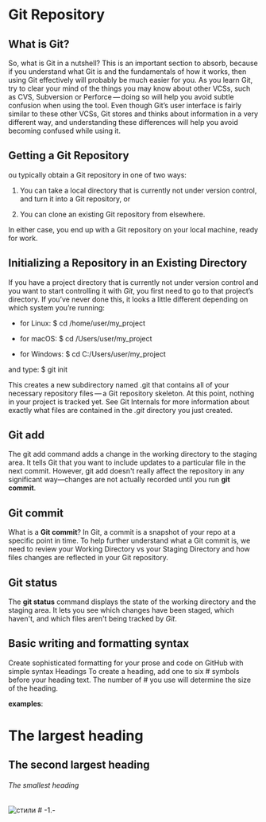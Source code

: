# Git Repository
## What is Git?
So, what is Git in a nutshell? This is an important section to absorb, because if you understand what Git is and the fundamentals of how it works, then using Git effectively will probably be much easier for you. As you learn Git, try to clear your mind of the things you may know about other VCSs, such as CVS, Subversion or Perforce — doing so will help you avoid subtle confusion when using the tool. Even though Git’s user interface is fairly similar to these other VCSs, Git stores and thinks about information in a very different way, and understanding these differences will help you avoid becoming confused while using it.

## Getting a Git Repository
ou typically obtain a Git repository in one of two ways:

1. You can take a local directory that is currently not under version control, and turn it into a Git repository, or

2. You can clone an existing Git repository from elsewhere.

In either case, you end up with a Git repository on your local machine, ready for work.

## Initializing a Repository in an Existing Directory
If you have a project directory that is currently not under version control and you want to start controlling it with *Git*, you first need to go to that project’s directory. If you’ve never done this, it looks a little different depending on which system you’re running:
* for Linux:
$ cd /home/user/my_project

* for macOS:
$ cd /Users/user/my_project

* for Windows:
$ cd C:/Users/user/my_project

and type:
$ git init

This creates a new subdirectory named .git that contains all of your necessary repository files — a Git repository skeleton. At this point, nothing in your project is tracked yet. See Git Internals for more information about exactly what files are contained in the               *.git* directory you just created.

## Git add 
The git add command adds a change in the working directory to the staging area. It tells Git that you want to include updates to a particular file in the next commit. However, git add doesn't really affect the repository in any significant way—changes are not actually recorded until you run **git commit**.


## Git commit
What is a **Git commit**? In Git, a commit is a snapshot of your repo at a specific point in time. To help further understand what a Git commit is, we need to review your Working Directory vs your Staging Directory and how files changes are reflected in your Git repository.

## Git status 
The **git status** command displays the state of the working directory and the staging area. It lets you see which changes have been staged, which haven't, and which files aren't being tracked by *Git*.

## Basic writing and formatting syntax
Create sophisticated formatting for your prose and code on GitHub with simple syntax
Headings
To create a heading, add one to six # symbols before your heading text. The number of # you use will determine the size of the heading.

**examples**:

 # The largest heading

 ## The second largest heading

 ###### The smallest heading

![стили](Style.png)
#   - 1 . -  
 